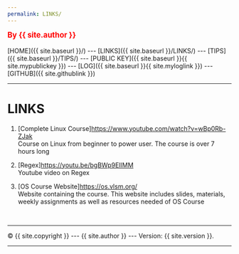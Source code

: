 ```yaml
---
permalink: LINKS/
---
```

<span style="color:red; font-weight:bold; font-size:larger;">By {{ site.author }}</span>
<br><br>
[HOME]({{ site.baseurl }}/) ---
[LINKS]({{ site.baseurl }}/LINKS/) ---
[TIPS]({{ site.baseurl }}/TIPS/) ---
[PUBLIC KEY]({{ site.baseurl }}{{ site.mypublickey }}) ---
[LOG]({{ site.baseurl }}{{ site.myloglink }}) ---
[GITHUB]({{ site.githublink }})
<br>
<hr>

# LINKS

1. [Complete Linux Course]https://www.youtube.com/watch?v=wBp0Rb-ZJak<br>
Course on Linux from beginner to power user. The course is over 7 hours long 

2. [Regex]https://youtu.be/bgBWp9EIlMM<br>
Youtube video on Regex

3. [OS Course Website]https://os.vlsm.org/<br>
Website containing the course. This website includes slides, materials, weekly assignments as well as resources needed of OS Course



<br>
<hr>
&copy; {{ site.copyright }} --- {{ site.author }} --- Version: {{ site.version }}.
<hr>
<br>

